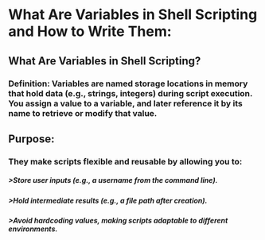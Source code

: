 # What Are Variables in Shell Scripting and How to Write Them:
## What Are Variables in Shell Scripting?
### Definition: Variables are named storage locations in memory that hold data (e.g., strings, integers) during script execution. You assign a value to a variable, and later reference it by its name to retrieve or modify that value.
## Purpose: 
### They make scripts flexible and reusable by allowing you to:

##### >Store user inputs (e.g., a username from the command line).
##### >Hold intermediate results (e.g., a file path after creation).
##### >Avoid hardcoding values, making scripts adaptable to different environments.